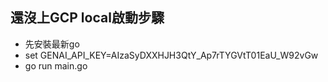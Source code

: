 ## 還沒上GCP local啟動步驟
* 先安裝最新go
* set GENAI_API_KEY=AIzaSyDXXHJH3QtY_Ap7rTYGVtT01EaU_W92vGw
* go run main.go
